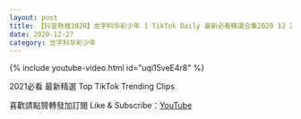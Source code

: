 ```yaml
---
layout: post
title: 【抖音熱搜2020】龙字科华彩少年 1 TikTok Daily 最新必看精選合集2020 12 27
date: 2020-12-27
category: 龙字科华彩少年
---
```


{% include youtube-video.html id="uqi15veE4r8" %}

2021必看 最新精選 Top TikTok Trending Clips

喜歡請點贊轉發加訂閱 Like & Subscribe：[YouTube](https://www.youtube.com/channel/UCAoR7VcanIPd04uEq_GIylA/videos)

